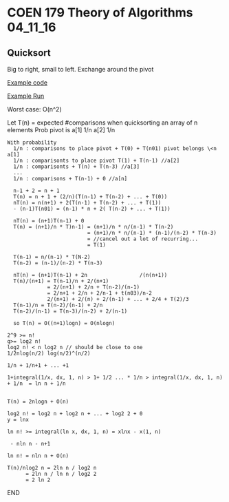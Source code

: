 # COEN 179 Theory of Algorithms 04_11_16

## Quicksort

  Big to right, small to left. Exchange around the pivot

  [Example code](http://math.scu.edu/~bwalden/alg/quick.cc)

  [Example Run](http://math.scu.edu/~bwalden/alg/quick.html)

  Worst case: O(n^2)

  Let T(n) = expected #comparisons when quicksorting an array of n elements
    Prob pivot is a\[1] 1/n
                  a\[2] 1/n

    With probability
      1/n : comparisons to place pivot + T(0) + T(n01) pivot belongs \<n a[1]
      1/n : comparisonts to place pivot T(1) + T(n-1) //a[2]
      1/n : comparisonts + T(n) + T(n-3) //a[3]
      ...
      1/n : comparisons + T(n-1) + 0 //a[n]

      n-1 + 2 = n + 1
      T(n) = n + 1 + (2/n)(T(n-1) + T(n-2) + ... + T(0))
      nT(n) = n(n+1) + 2(T(n-1) + T(n-2) + ... + T(1))
      - (n-1)T(n01) = (n-1) * n + 2( T(n-2) + ... + T(1))

      nT(n) = (n+1)T(n-1) + 0
      T(n) = (n+1)/n * T)n-1) = (n+1)/n * n/(n-1) * T(n-2)
                              = (n+1)/n * n/(n-1) * (n-1)/(n-2) * T(n-3)
                              = //cancel out a lot of recurring...
                              = T(1)

      T(n-1) = n/(n-1) * T(N-2)
      T(n-2) = (n-1)/(n-2) * T(n-3)

      nT(n) = (n+1)T(n-1) + 2n                 /(n(n+1))
      T(n)/(n+1) = T(n-1)/n + 2/(n+1)
                 = 2/(n+1) + 2/n + T(n-2)/(n-1)
                 = 2/n+1 + 2/n + 2/n-1 + t(n03)/n-2
                 2/(n+1) + 2/(n) + 2/(n-1) + ... + 2/4 + T(2)/3
      T(n-1)/n = T(n-2)/(n-1) + 2/n
      T(n-2)/(n-1) = T(n-3)/(n-2) + 2/(n-1)

      so T(n) = O((n+1)logn) = O(nlogn)

    2^9 >= n!
    q>= log2 n!
    log2 n! < n log2 n // should be close to one
    1/2nlog(n/2) log(n/2)^(n/2)

    1/n + 1/n+1 + ... +1

    1+integral(1/x, dx, 1, n) > 1+ 1/2 ... * 1/n > integral(1/x, dx, 1, n) + 1/n  = ln n + 1/n


    T(n) = 2nlogn + O(n)

    log2 n! = log2 n + log2 n + ... + log2 2 + 0
    y = lnx

    ln n! >= integral(ln x, dx, 1, n) = xlnx - x(1, n)

     - nln n - n+1

    ln n! = nln n + O(n)

    T(n)/nlog2 n = 2ln n / log2 n
          = 2ln n / ln n / log2 2
          = 2 ln 2

END
